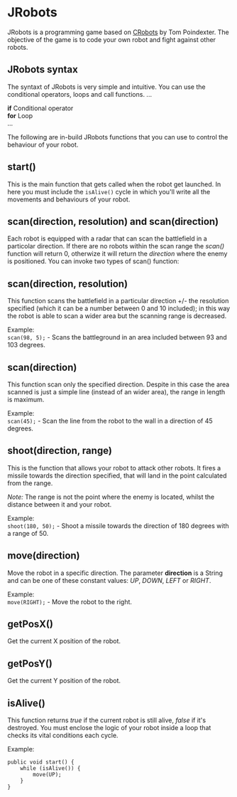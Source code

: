 # JRobots
JRobots is a programming game based on [CRobots](https://crobots.deepthought.it/home.php) by Tom Poindexter. The objective of the game is to code your own robot and fight against other robots.

## JRobots syntax
The syntaxt of JRobots is very simple and intuitive. You can use the conditional operators, loops and call functions.
...

**if** Conditional operator  
**for** Loop   
...

The following are in-build JRobots functions that you can use to control the behaviour of your robot.
  
## start()

This is the main function that gets called when the robot get launched. In here you must include the `isAlive()` cycle in which you'll write all the movements and behaviours of your robot.

## scan(direction, resolution) and scan(direction)

Each robot is equipped with a radar that can scan the battlefield in a particolar direction. If there are no robots within the scan range the *scan()* function will return 0, otherwize it will return the *direction* where the enemy is positioned. You can invoke two types of scan() function:  

## scan(direction, resolution)

This function scans the battlefield in a particular direction +/- the resolution specified (which it can be a number between 0 and 10 included); in this way the robot is able to scan a wider area but the scanning range is decreased.

Example:  
`scan(98, 5);` - Scans the battleground in an area included between 93 and 103 degrees.

## scan(direction)

This function scan only the specified direction. Despite in this case the area scanned is just a simple line (instead of an wider area), the range in length is maximum.

Example:  
`scan(45);` - Scan the line from the robot to the wall in a direction of 45 degrees.
  
## shoot(direction, range)

This is the function that allows your robot to attack other robots. It fires a missile towards the direction specified, that will land in the point calculated from the range. 

*Note:* The range is not the point where the enemy is located, whilst the distance between it and your robot.

Example:  
`shoot(180, 50);` - Shoot a missile towards the direction of 180 degrees with a range of 50.
  
## move(direction)

Move the robot in a specific direction. The parameter **direction** is a String and can be one of these constant values: *UP*, *DOWN*, *LEFT* or *RIGHT*.  
  
Example:  
`move(RIGHT);` - Move the robot to the right.
  
## getPosX()

Get the current X position of the robot.
  
## getPosY()

Get the current Y position of the robot.
  
## isAlive()
This function returns *true* if the current robot is still alive, *false* if it's destroyed.
You must enclose the logic of your robot inside a loop that checks its vital conditions each cycle.
  
Example:
```
public void start() {
    while (isAlive()) {
        move(UP);
    }
}
```
